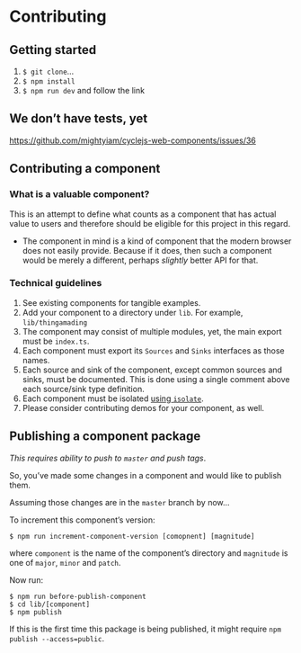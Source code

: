 <h1 class="is-hidden-in-website">
  Contributing
</h1>

## Getting started

1. `$ git clone`...
1. `$ npm install`
1. `$ npm run dev` and follow the link

## We don’t have tests, yet

https://github.com/mightyiam/cyclejs-web-components/issues/36

## Contributing a component

### What is a valuable component?

This is an attempt to define what counts as a component that has actual value to users and therefore should be eligible for this project in this regard.

- The component in mind is a kind of component that the modern browser does not easily provide.
  Because if it does, then such a component would be merely a different, perhaps *slightly* better API for that.

### Technical guidelines

1. See existing components for tangible examples.
1. Add your component to a directory under `lib`. For example, `lib/thingamading`
1. The component may consist of multiple modules, yet, the main export must be `index.ts`.
1. Each component must export its `Sources` and `Sinks` interfaces as those names.
1. Each source and sink of the component, except common sources and sinks, must be documented. This is done using a single comment above each source/sink type definition.
1. Each component must be isolated [using `isolate`](https://cycle.js.org/api/isolate.html).
1. Please consider contributing demos for your component, as well.

## Publishing a component package

*This requires ability to push to `master` and push tags*.

So, you’ve made some changes in a component and would like to publish them.

Assuming those changes are in the `master` branch by now...

To increment this component’s version:

```
$ npm run increment-component-version [comopnent] [magnitude]
```

where `component` is the name of the component’s directory and `magnitude` is one of `major`, `minor` and `patch`.

Now run:

```
$ npm run before-publish-component
$ cd lib/[component]
$ npm publish
```

If this is the first time this package is being published, it might require `npm publish --access=public`.
